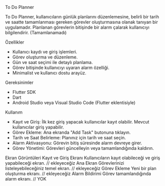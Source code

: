 To Do Planner

To Do Planner, kullanıcıların günlük planlarını düzenlemesine, belirli bir tarih ve saatte tamamlanması gereken görevler oluşturmasına olanak tanıyan bir uygulamadır. Planlanan görevlerin bitişinde bir alarm çalarak kullanıcıyı bilgilendirir. (Tamamlanamadı)

Özellikler
- Kullanıcı kaydı ve giriş işlemleri.
- Görev oluşturma ve düzenleme.
- Gün ve saat seçimi ile detaylı planlama.
- Görev bitişinde kullanıcıyı uyaran alarm özelliği.
- Minimalist ve kullanıcı dostu arayüz.

Gereksinimler

- Flutter SDK
- Dart
- Android Studio veya Visual Studio Code (Flutter eklentisiyle)

Kullanım
- Kayıt ve Giriş: İlk kez giriş yapacak kullanıcılar kayıt olabilir. Mevcut kullanıcılar giriş yapabilir.
- Görev Ekleme: Ana ekranda "Add Task" butonuna tıklayın.
- Tarih ve Saat Belirleme: Planınız için tarih ve saat seçin.
- Alarm Aktivasyonu: Görevin bitiş süresinde alarm devreye girer.
- Görev Yönetimi: Görevleri güncelleyin veya tamamlandığında kaldırın.

Ekran Görüntüleri
Kayıt ve Giriş Ekranı
Kullanıcıların kayıt olabileceği ve giriş yapabileceği ekran.
// ekleyeceğiz
Ana Ekran
Görevlerinizi listeleyebileceğiniz temel ekran.
// ekleyeceğiz
Görev Ekleme
Yeni bir plan oluşturma ekranı.
// ekleyeceğiz
Alarm Bildirimi
Görev tamamlandığında alarm ekranı.
// YOK
